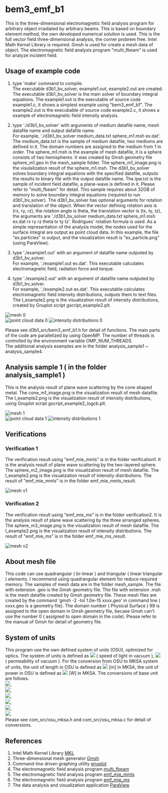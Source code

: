 # bem3_emf_b1
This is the three-dimensional electromagnetic field analysis program for arbitrary object irradiated by arbitrary beams. 
This is based on boundary element method, the own developed numerical solution is used. 
This is the full vector field three-dimensional analysis, the corner probrem free. 
Intel Math Kernel Library is required. 
Gmsh is used for create a mesh data of object. 
The electromagnetic field analysis program "multi_fbeam" is used for analyze incident field. 

## Usage of example code

1. type 'make' command to compile.  
   The executable d3b1_bv_solver, example1.out, example2.out are created. 
   The executable d3b1_bv_solver is the main solver of boundary integral equations. 
   The example1.out is the executable of source code example1.c, it shows a simplest example using "bem3_emf_b1". 
   The example2.out is the execubable of source code example2.c, it shows a example of electromagnetic field intensity analysis. 
  
2. type './d3b1_bv_solver' with arguments of medium datafile name, mesh datafile name and output dafafile name.  
   For example, './d3b1_bv_solver medium_data.txt sphere_m1.msh ex.dat'. 
   The medium_data.txt is the sample of medium datafile, two mediums are defined in it. The domain numbers are assigned to the medium from 1 in order. 
   The sphere_m1.msh is the example of mesh datafile, it is a sphere consists of two hemispheres.
   It was created by Gmsh geometry file sphere_m1.geo in the mesh_sample folder. 
   The sphere_m1_image.png is the visulalization result of the sphere_m1.msh.
   The d3b1_bv_solver solves boundary integral equations with the specified datafile, outputs the results to binary file with the output datafile name.
   The ipw.txt is the sample of incident field datafile, a plane-wave is defined in it. Please refer to "multi_fbeam" for detail. 
   This sample requires about 32GB of memory to solve boundary integral equations (required to run d3b1_bv_solver). 
   The d3b1_bv_solver has optional arguments for rotation and translation of the object. 
   When the vector defining rotation axis is (rx, ry, rz), the rotation angle is theta, the translation vector is (tx, ty, tz), 
   the arguments are './d3b1_bv_solver medium_data.txt sphere_m1.msh ex.dat rx ry rz theta tx ty tz'. 
   Rodrigues' rotation formula is used. 
   As a simple representation of the analysis model, the nodes used for the surface integral are output as point cloud data. 
   In this example, the file "ex.particles" is output, and the visualization result is "ex_particle.png" (using ParaView).

3. type './example1.out' with an argument of datafile name outputed by d3b1_bv_solver.  
   For example, './example1.out ex.dat'. 
   This executable calculates electromagnetic field, radiation force and torque.  

4. type './example2.out' with an argument of datafile name outputed by d3b1_bv_solver.   
   For example, './example2.out ex.dat'. 
   This executable calculates electromagnetic field intensity distributions, outputs them to text files. 
   The I_example2.png is the visualization result of intensity distributions, created by Gnuplot script gscript_example2.plt.  

![mesh 0](sphere_m1_image.png "mesh image of the object (sphere_m1_image.png)")  
![point cloud data 0](ex_particles.png "nodes for surface integral (ex_particles.png)") 
![intensity distributions 0](I_example2.png "intensity distributions (I_example2.png)")

Please see d3b1_src/bem3_emf_b1.h for detail of functions. 
The main parts of the code are parallelized by using OpenMP. 
The number of threads is controlled by the environment variable OMP_NUM_THREADS.  
The additional analysis examples are in the folder analysis_sample1 ~ analysis_sample4.  


## Analysis sample 1 ( in the folder analysis_sample1 )  

This is the analysis result of plane wave scattering by the cone shaped metal.
The cone_m1_image.png is the visualization result of mesh datafile. 
The I_example2.png is the visualization result of intensity distributions, using Gnuplot script gscript_example2_logcb.plt.  

![mesh 1](analysis_sample1/cone_m1_image.png "mesh image of the cone (analysis_sample1/cone_m1_image.png)")  
![point cloud data 1](analysis_sample1/ex1_particles.png "nodes for surface integral (analysis_sample1/ex1_particles.png)") 
![intensity distributions 1](analysis_sample1/I_example2.png "intensity distributions (analysis_sample1/I_example2.png)")  


## Verifications  

### Verification 1    

The verification result using "emf_mie_mmls" is in the folder verification1.
It is the analysis result of plane wave scattering by the two-layered sphere.
The sphere_m2_image.png is the visualization result of mesh datafile. 
The I_example2.png is the visualization result of intensity distributions.
The result of "emf_mie_mmls" is in the folder emf_mie_mmls_result.  

![mesh v1](verification1/sphere_m2_image.png "mesh image of the two-layered sphere (verification1/sphere_m2_image.png)")  

### Verification 2  

The verification result using "emf_mie_ms" is in the folder verification2.
It is the analysis result of plane wave scattering by the three arranged spheres.
The sphere_m3_image.png is the visualization result of mesh datafile. 
The I_example2.png is the visualization result of intensity distributions.
The result of "emf_mie_ms" is in the folder emf_mie_ms_result.  

![mesh v2](verification2/sphere_m3_image.png "mesh image of the three arranged spheres (verification2/sphere_m3_image.png)")  


## About mesh file

This code can use quadrangular ( bi-linear ) and triangular ( linear triangular ) elements. 
I recommend using quadrangular element for reduce required memory. 
The samples of mesh data are in the folder mesh_sample. 
The file with extension .geo is the Gmsh geometry file. 
The file with extension .msh is the mesh datafile created by Gmsh geometry file. 
These mesh files are created by the command 'gmsh -2 -tol 1.0e-15 xxxx.geo' in command line ( xxxx.geo is a geometry file). 
The domain number ( Physical Surface ) 99 is assigned to the open domain in Gmsh geometry file, becase Gmsh can't use the number 0 ( assigned to open domain in the code). 
Please refer to the manual of Gmsh for detail of geometry file.  


## System of units  

This program use the own defined system of units (OSU), optimized for optics. 
The system of units is defined as <img src="https://latex.codecogs.com/gif.latex?c_0=1"> ( speed of light in vacuum ), 
<img src="https://latex.codecogs.com/gif.latex?\mu_0=1"> ( permeability of vacuum ). 
For the conversion from OSU to MKSA system of units, the unit of length in OSU is defined as 
<img src="https://latex.codecogs.com/gif.latex?1\times10^{-6}"> [m] in MKSA, the unit of power in OSU is defined as
<img src="https://latex.codecogs.com/gif.latex?1\times10^{-3}"> [W] in MKSA. The conversions of base unit are follows.  
<img src="https://latex.codecogs.com/gif.latex?a=1\times10^{-6}">,  
<img src="https://latex.codecogs.com/gif.latex?b=1\times10^{-3}">,  
<img src="https://latex.codecogs.com/gif.latex?a\,\mathrm{[m]}=1\,\mathrm{[L]}">,  
<img src="https://latex.codecogs.com/gif.latex?\frac{ab}{c_0^3}\,\mathrm{[kg]}=1\,\mathrm{[M]}">,  
<img src="https://latex.codecogs.com/gif.latex?\frac{a}{c_0}\,\mathrm{[s]}=1\,\mathrm{[T]}">,  
<img src="https://latex.codecogs.com/gif.latex?\sqrt{\frac{b}{c_0\mu_0}}\,\mathrm{[A]}=1\,\mathrm{[I]}">.  
Please see com_src/osu_mksa.h and com_src/osu_mksa.c for detail of conversions.  


## References  

1. Intel Math Kernel Library [MKL](https://software.intel.com/mkl)  
2. Three-dimensional mesh generator [Gmsh](https://gmsh.info/)  
3. Command-line driven graphing utility [gnuplot](http://www.gnuplot.info/)  
4. The electromagnetic field analysis program [multi_fbeam](https://github.com/akohta/multi_fbeam/)   
5. The electromagnetic field analysis program [emf_mie_mmls](https://github.com/akohta/emf_mie_mmls/)  
6. The electromagnetic field analysis program [emf_mie_ms](https://github.com/akohta/emf_mie_ms/)  
7. The data analysis and visualization application [ParaView](https://www.paraview.org/)  
